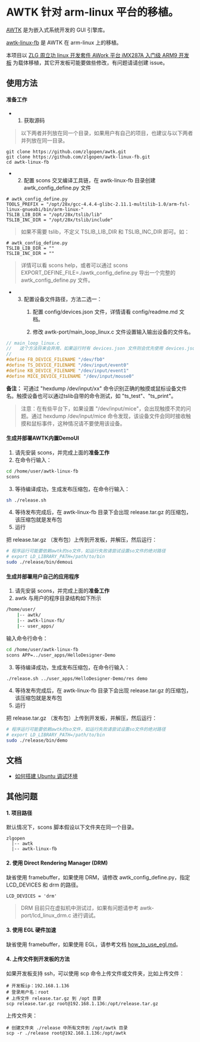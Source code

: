 # AWTK 针对 arm-linux 平台的移植。

[AWTK](https://github.com/zlgopen/awtk) 是为嵌入式系统开发的 GUI 引擎库。

[awtk-linux-fb](https://github.com/zlgopen/awtk-linux-fb) 是 AWTK 在 arm-linux 上的移植。

本项目以 [ZLG 周立功 linux 开发套件 AWork 平台 iMX287A 入门级 ARM9 开发板](https://item.taobao.com/item.htm?spm=a230r.1.14.1.29c8b3f8qxjYf7&id=536334628394&ns=1&abbucket=17#detail) 为载体移植，其它开发板可能要做些修改，有问题请请创建 issue。 

## 使用方法

#### 准备工作

* 1. 获取源码

> 以下两者并列放在同一个目录，如果用户有自己的项目，也建议与以下两者并列放在同一目录。

```
git clone https://github.com/zlgopen/awtk.git
git clone https://github.com/zlgopen/awtk-linux-fb.git
cd awtk-linux-fb
```

* 2. 配置 scons 交叉编译工具链，在 awtk-linux-fb 目录创建 awtk_config_define.py 文件

```
# awtk_config_define.py
TOOLS_PREFIX = "/opt/28x/gcc-4.4.4-glibc-2.11.1-multilib-1.0/arm-fsl-linux-gnueabi/bin/arm-linux-"
TSLIB_LIB_DIR = "/opt/28x/tslib/lib"
TSLIB_INC_DIR = "/opt/28x/tslib/include"
```

> 如果不需要 tslib，不定义 TSLIB\_LIB\_DIR 和 TSLIB\_INC\_DIR 即可。如：

```
# awtk_config_define.py
TSLIB_LIB_DIR = ""
TSLIB_INC_DIR = ""
```

> 详情可以看 scons help，或者可以通过 scons EXPORT_DEFINE_FILE=./awtk_config_define.py 导出一个完整的 awtk_config_define.py 文件。

* 3. 配置设备文件路径，方法二选一：
     1. 配置 config/devices.json 文件，详情请看 config/readme.md 文档。
     
     2. 修改 awtk-port/main\_loop\_linux.c 文件设置输入输出设备的文件名。
     
```c
// main_loop_linux.c
//   这个方法将来会弃用，如果运行时有 devices.json 文件则会优先使用 devices.json 的配置
//
#define FB_DEVICE_FILENAME "/dev/fb0"
#define TS_DEVICE_FILENAME "/dev/input/event0"
#define KB_DEVICE_FILENAME "/dev/input/event1"
#define MICE_DEVICE_FILENAME "/dev/input/mouse0"
```

  **备注：**
  可通过 "hexdump  /dev/input/xx" 命令识别正确的触摸或鼠标设备文件名。触摸设备也可以通过tslib自带的命令测试，如 "ts_test"、"ts_print"。

  > 注意：在有些平台下，如果设置 "/dev/input/mice"，会出现触摸不灵的问题。通过 hexdump /dev/input/mice 命令发现，该设备文件会同时接收触摸和鼠标事件，这种情况请不要使用该设备。

#### 生成并部署AWTK内置DemoUI

1. 请先安装 scons，并完成上面的**准备工作**
2. 在命令行输入：

```bash
cd /home/user/awtk-linux-fb
scons
```

3. 等待编译成功，生成发布压缩包，在命令行输入：

```bash
sh ./release.sh
```

4. 等待发布完成后，在 awtk-linux-fb 目录下会出现 release.tar.gz 的压缩包，该压缩包就是发布包
5. 运行

把 release.tar.gz （发布包）上传到开发板，并解压，然后运行：

```bash
# 程序运行可能要依赖awtk的so文件，如运行失败请尝试设置so文件的绝对路径
# export LD_LIBRARY_PATH=/path/to/bin
sudo ./release/bin/demoui
```

#### 生成并部署用户自己的应用程序

1. 请先安装 scons，并完成上面的**准备工作**
2.  awtk 与用户的程序目录结构如下所示

```bash
/home/user/
	|-- awtk/
	|-- awtk-linux-fb/
	|-- user_apps/
```

输入命令行命令：

```bash
cd /home/user/awtk-linux-fb
scons APP=../user_apps/HelloDesigner-Demo
```

3.  等待编译成功，生成发布压缩包，在命令行输入：
```bash
./release.sh ../user_apps/HelloDesigner-Demo/res demo
```

4. 等待发布完成后，在 awtk-linux-fb 目录下会出现 release.tar.gz 的压缩包，该压缩包就是发布包
5. 运行

把 release.tar.gz （发布包）上传到开发板，并解压，然后运行：

```bash
# 程序运行可能要依赖awtk的so文件，如运行失败请尝试设置so文件的绝对路径
# export LD_LIBRARY_PATH=/path/to/bin
sudo ./release/bin/demo
```

## 文档

* [如何搭建 Ubuntu 调试环境](docs/how_to_use_in_vmware.md)

## 其他问题

#### 1. 项目路径

默认情况下，scons 脚本假设以下文件夹在同一个目录。

```
zlgopen
  |-- awtk
  |-- awtk-linux-fb
```

#### 2. 使用 Direct Rendering Manager (DRM)

缺省使用 framebuffer，如果使用 DRM，请修改 awtk_config_define.py，指定 LCD_DEVICES 和 drm 的路径。

```
LCD_DEVICES = 'drm'
```
> DRM 目前只在虚拟机中测试过，如果有问题请参考 awtk-port/lcd\_linux\_drm.c 进行调试。

#### 3. 使用 EGL 硬件加速

缺省使用 framebuffer，如果使用 EGL，请参考文档 [how_to_use_egl.md](docs/how_to_use_egl.md)。

#### 4. 上传文件到开发板的方法

如果开发板支持 ssh，可以使用 scp 命令上传文件或文件夹，比如上传文件：

```
# 开发板ip：192.168.1.136
# 登录用户名：root
# 上传文件 release.tar.gz 到 /opt 目录
scp release.tar.gz root@192.168.1.136:/opt/release.tar.gz
```

上传文件夹：

```
# 创建文件夹 ./release 中所有文件到 /opt/awtk 目录
scp -r ./release root@192.168.1.136:/opt/awtk
```

